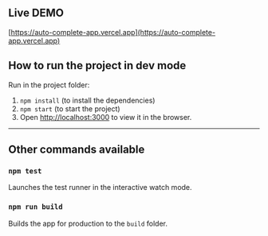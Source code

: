 ## Live DEMO

[https://auto-complete-app.vercel.app](https://auto-complete-app.vercel.app)

## How to run the project in dev mode

Run in the project folder:

1. `npm install` (to install the dependencies)
2. `npm start` (to start the project)
3. Open [http://localhost:3000](http://localhost:3000) to view it in the browser.

---

## Other commands available

### `npm test`

Launches the test runner in the interactive watch mode.

### `npm run build`

Builds the app for production to the `build` folder.
